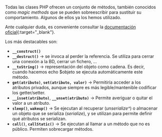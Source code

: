 Todas las clases PHP ofrecen un conjunto de métodos, también conocidos como *magic methods* que se pueden sobreescribir para sustituir su comportamiento. Algunos de ellos ya los hemos utilizado.

Ante cualquier duda, es conveniente consultar la [documentación oficial](https://www.php.net/manual/es/language.oop5.magic.php){:target="_blank"}.

Los más destacables son:

- **`__construct()`**
- **`__destruct()`** → se invoca al perder la referencia. Se utiliza para cerrar una conexión a la BD, cerrar un fichero, ...
- **`__toString()`** → representación del objeto como cadena. Es decir, cuando hacemos echo $objeto se ejecuta automáticamente este método.
- **`get(atributo)`**, **`set(atributo, valor)`** → Permitiría acceder a los atributos privados, aunque siempre es más legible/mantenible codificar los getter/setter.
- **`__isset(atributo)`**, **`__unset(atributo)`** → Permite averiguar o quitar el valor a un atributo.
- **`sleep()`**, **`wakeup()`** → Se ejecutan al recuperar (*unserialize^*) o almacenar un objeto que se serializa (*serialize*), y se utilizan para permite definir qué atributos se serializan.
- **`call()`**, **`callStatic()`** → Se ejecutan al llamar a un método que no es público. Permiten sobrecargar métodos.

